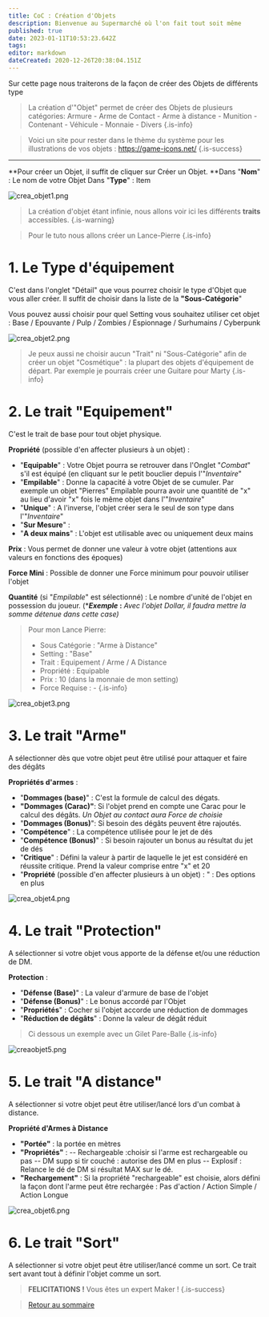 ```yaml
---
title: CoC : Création d'Objets
description: Bienvenue au Supermarché où l'on fait tout soit même
published: true
date: 2023-01-11T10:53:23.642Z
tags: 
editor: markdown
dateCreated: 2020-12-26T20:38:04.151Z
---
```


Sur cette page nous traiterons de la façon de créer des Objets de différents type

> La création d'"Objet" permet de créer des Objets de plusieurs catégories: 
Armure - Arme de Contact - Arme à distance - Munition - Contenant - Véhicule - Monnaie - Divers
{.is-info}

> Voici un site pour rester dans le thème du système pour les illustrations de vos objets : https://game-icons.net/
{.is-success}
---

**Pour créer un Objet, il suffit de cliquer sur Créer un Objet.
**Dans "**Nom**" : Le nom de votre Objet
Dans "**Type**" : Item

![crea_objet1.png](/images/chroniques-oubliées-contemporain/coc/crea_objet1.png)

> La création d'objet étant infinie, nous allons voir ici les différents **traits** accessibles.
{.is-warning}

> Pour le tuto nous allons créer un Lance-Pierre
{.is-info}

# 1. Le Type d'équipement
C'est dans l'onglet "Détail" que vous pourrez choisir le type d'Objet que vous aller créer.
Il suffit de choisir dans la liste de la **"Sous-Catégorie**"

Vous pouvez aussi choisir pour quel Setting vous souhaitez utiliser cet objet : Base / Epouvante / Pulp / Zombies / Espionnage / Surhumains / Cyberpunk

![crea_objet2.png](/images/chroniques-oubliées-contemporain/coc/crea_objet2.png)

> Je peux aussi ne choisir aucun "Trait" ni "Sous-Catégorie" afin de créer un objet "Cosmétique" : la plupart des objets d'équipement de départ. Par exemple je pourrais créer une Guitare pour Marty
{.is-info}


# 2. Le trait "Equipement"
C'est le trait de base pour tout objet physique.

**Propriété** (possible d'en affecter plusieurs à un objet) : 
- "**Equipable**" : Votre Objet pourra se retrouver dans l'Onglet "*Combat*" s'il est équipé (en cliquant sur le petit bouclier depuis l'"*Inventaire*"
- "**Empilable**" : Donne la capacité à votre Objet de se cumuler. Par exemple un objet "Pierres" Empilable pourra avoir une quantité de "x" au lieu d'avoir "x" fois le même objet dans l'"*Inventaire*"
- "**Unique**" : A l'inverse, l'objet créer sera le seul de son type dans l'"*Inventaire*"
- "**Sur Mesure**" : 
- "**A deux mains**" : L'objet est utilisable avec ou uniquement deux mains

**Prix** :
Vous permet de donner une valeur à votre objet (attentions aux valeurs en fonctions des époques)

**Force Mini** :
Possible de donner une Force minimum pour pouvoir utiliser l'objet

**Quantité** (si "*Empilable*" est sélectionné) :
Le nombre d'unité de l'objet en possession du joueur.
(****Exemple* :** *Avec l'objet Dollar, il faudra mettre la somme détenue dans cette case)*

> Pour mon Lance Pierre:
> - Sous Catégorie : "Arme à Distance"
> - Setting : "Base"
> - Trait : Equipement / Arme / A Distance
> - Propriété : Equipable 
> - Prix : 10 (dans la monnaie de mon setting)
> - Force Requise : -
{.is-info}

![crea_objet3.png](/images/chroniques-oubliées-contemporain/coc/crea_objet3.png)

# 3. Le trait "Arme"
A sélectionner dès que votre objet peut être utilisé pour attaquer et faire des dégâts

**Propriétés d'armes** : 
- "**Dommages (base)**" : C'est la formule de calcul des dégats.
- **"Dommages (Carac)"**: Si l'objet prend en compte une Carac pour le calcul des dégâts. *Un Objet au contact aura Force de choisie*
- "**Dommages (Bonus)**": Si besoin des dégâts peuvent être rajoutés.
- "**Compétence**" : La compétence utilisée pour le jet de dés
- "**Compétence (Bonus)**" : Si besoin rajouter un bonus au résultat du jet de dés
- "**Critique**" : Défini la valeur à partir de laquelle le jet est considéré en réussite critique. Prend la valeur comprise entre "x" et 20
- "**Propriété** (possible d'en affecter plusieurs à un objet) : " : Des options en plus

![crea_objet4.png](/images/chroniques-oubliées-contemporain/coc/crea_objet4.png)

# 4. Le trait "Protection"
A sélectionner si votre objet vous apporte de la défense et/ou une réduction de DM.

**Protection** :
- "**Défense (Base)**" : La valeur d'armure de base de l'objet
- "**Défense (Bonus)**" : Le bonus accordé par l'Objet
- "**Propriétés**" : Cocher si l'objet accorde une réduction de dommages
- "**Réduction de dégâts**" : Donne la valeur de dégât réduit

> Ci dessous un exemple avec un Gilet Pare-Balle
{.is-info}

![creaobjet5.png](/images/chroniques-oubliées-contemporain/coc/creaobjet5.png)

# 5. Le trait "A distance"
A sélectionner si votre objet peut être utiliser/lancé lors d'un combat à distance.

**Propriété d'Armes à Distance**
- **"Portée"** : la portée en mètres
- **"Propriétés"** : 
-- Rechargeable :choisir si l'arme est rechargeable ou pas
-- DM supp si tir couché : autorise des DM en plus
-- Explosif : Relance  le dé de DM si résultat MAX sur le dé. 
- **"Rechargement"** : Si la propriété "rechargeable" est choisie, alors défini la façon dont l'arme peut être rechargée : Pas d'action / Action Simple / Action Longue

![crea_objet6.png](/images/chroniques-oubliées-contemporain/coc/crea_objet6.png)

# 6. Le trait "Sort"
A sélectionner si votre objet peut être utiliser/lancé comme un sort.
Ce trait sert avant tout à définir l'objet comme un sort.

> **FELICITATIONS !** Vous êtes un expert Maker !
{.is-success}

>[Retour au sommaire](/fr/systemes/Chroniques-Oubliées-Contemporain)